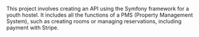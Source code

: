 This project involves creating an API using the Symfony framework for a youth hostel. It includes all the functions of a PMS (Property Management System), such as creating rooms or managing reservations, including payment with Stripe. 
